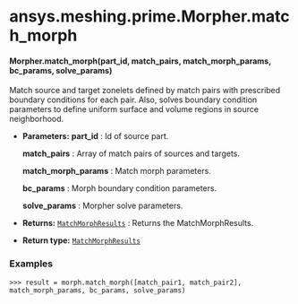 <a id="ansys-meshing-prime-morpher-match-morph"></a>

# ansys.meshing.prime.Morpher.match_morph

<a id="ansys.meshing.prime.Morpher.match_morph"></a>

#### Morpher.match_morph(part_id, match_pairs, match_morph_params, bc_params, solve_params)

Match source and target zonelets defined by match pairs with prescribed boundary conditions for each pair. Also, solves boundary condition parameters to define uniform surface and volume regions in source neighborhood.

* **Parameters:**
  **part_id**
  : Id of source part.

  **match_pairs**
  : Array of match pairs of sources and targets.

  **match_morph_params**
  : Match morph parameters.

  **bc_params**
  : Morph boundary condition parameters.

  **solve_params**
  : Morpher solve parameters.
* **Returns:**
  [`MatchMorphResults`](ansys.meshing.prime.MatchMorphResults.md#ansys.meshing.prime.MatchMorphResults)
  : Returns the MatchMorphResults.
* **Return type:**
  [`MatchMorphResults`](ansys.meshing.prime.MatchMorphResults.md#ansys.meshing.prime.MatchMorphResults)

### Examples

```pycon
>>> result = morph.match_morph([match_pair1, match_pair2], match_morph_params, bc_params, solve_params)
```

<!-- !! processed by numpydoc !! -->
